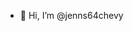- 👋 Hi, I’m @jenns64chevy

<!---
jenns64chevy/jenns64chevy is a ✨ special ✨ repository because its `README.md` (this file) appears on your GitHub profile.
You can click the Preview link to take a look at your changes.
--->
